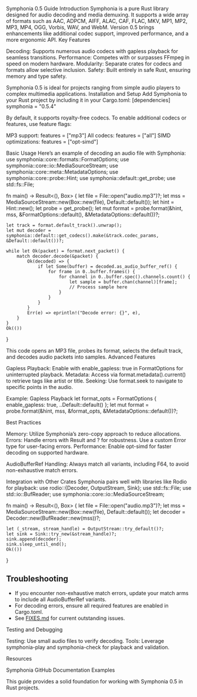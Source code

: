 Symphonia 0.5 Guide
Introduction
Symphonia is a pure Rust library designed for audio decoding and media demuxing. It supports a wide array of formats such as AAC, ADPCM, AIFF, ALAC, CAF, FLAC, MKV, MP1, MP2, MP3, MP4, OGG, Vorbis, WAV, and WebM. Version 0.5 brings enhancements like additional codec support, improved performance, and a more ergonomic API.
Key Features

Decoding: Supports numerous audio codecs with gapless playback for seamless transitions.
Performance: Competes with or surpasses FFmpeg in speed on modern hardware.
Modularity: Separate crates for codecs and formats allow selective inclusion.
Safety: Built entirely in safe Rust, ensuring memory and type safety.

Symphonia 0.5 is ideal for projects ranging from simple audio players to complex multimedia applications.
Installation and Setup
Add Symphonia to your Rust project by including it in your Cargo.toml:
[dependencies]
symphonia = "0.5.4"

By default, it supports royalty-free codecs. To enable additional codecs or features, use feature flags:

MP3 support: features = ["mp3"]
All codecs: features = ["all"]
SIMD optimizations: features = ["opt-simd"]

Basic Usage
Here’s an example of decoding an audio file with Symphonia:
use symphonia::core::formats::FormatOptions;
use symphonia::core::io::MediaSourceStream;
use symphonia::core::meta::MetadataOptions;
use symphonia::core::probe::Hint;
use symphonia::default::get_probe;
use std::fs::File;

fn main() -> Result<(), Box<dyn std::error::Error>> {
    let file = File::open("audio.mp3")?;
    let mss = MediaSourceStream::new(Box::new(file), Default::default());
    let hint = Hint::new();
    let probe = get_probe();
    let mut format = probe.format(&hint, mss, &FormatOptions::default(), &MetadataOptions::default())?;
    
    let track = format.default_track().unwrap();
    let mut decoder = symphonia::default::get_codecs().make(&track.codec_params, &Default::default())?;
    
    while let Ok(packet) = format.next_packet() {
        match decoder.decode(&packet) {
            Ok(decoded) => {
                if let Some(buffer) = decoded.as_audio_buffer_ref() {
                    for frame in 0..buffer.frames() {
                        for channel in 0..buffer.spec().channels.count() {
                            let sample = buffer.chan(channel)[frame];
                            // Process sample here
                        }
                    }
                }
            }
            Err(e) => eprintln!("Decode error: {}", e),
        }
    }
    Ok(())
}

This code opens an MP3 file, probes its format, selects the default track, and decodes audio packets into samples.
Advanced Features

Gapless Playback: Enable with enable_gapless: true in FormatOptions for uninterrupted playback.
Metadata: Access via format.metadata().current() to retrieve tags like artist or title.
Seeking: Use format.seek to navigate to specific points in the audio.

Example: Gapless Playback
let format_opts = FormatOptions {
    enable_gapless: true,
    ..Default::default()
};
let mut format = probe.format(&hint, mss, &format_opts, &MetadataOptions::default())?;

Best Practices

Memory: Utilize Symphonia’s zero-copy approach to reduce allocations.
Errors: Handle errors with Result and ? for robustness. Use a custom Error type for user-facing errors.
Performance: Enable opt-simd for faster decoding on supported hardware.

AudioBufferRef Handling: Always match all variants, including F64, to avoid non-exhaustive match errors.

Integration with Other Crates
Symphonia pairs well with libraries like Rodio for playback:
use rodio::{Decoder, OutputStream, Sink};
use std::fs::File;
use std::io::BufReader;
use symphonia::core::io::MediaSourceStream;

fn main() -> Result<(), Box<dyn std::error::Error>> {
    let file = File::open("audio.mp3")?;
    let mss = MediaSourceStream::new(Box::new(file), Default::default());
    let decoder = Decoder::new(BufReader::new(mss))?;
    
    let (_stream, stream_handle) = OutputStream::try_default()?;
    let sink = Sink::try_new(&stream_handle)?;
    sink.append(decoder);
    sink.sleep_until_end();
    Ok(())
}

## Troubleshooting
- If you encounter non-exhaustive match errors, update your match arms to include all AudioBufferRef variants.
- For decoding errors, ensure all required features are enabled in Cargo.toml.
- See [FIXES.md](../FIXES.md) for current outstanding issues.

Testing and Debugging

Testing: Use small audio files to verify decoding.
Tools: Leverage symphonia-play and symphonia-check for playback and validation.

Resources

Symphonia GitHub
Documentation
Examples

This guide provides a solid foundation for working with Symphonia 0.5 in Rust projects.

